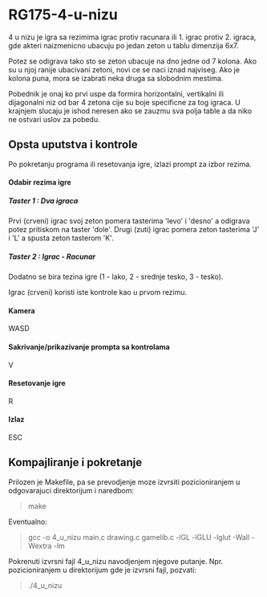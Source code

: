 # RG175-4-u-nizu

4 u nizu je igra sa rezimima igrac protiv racunara ili 1. igrac protiv 2. igraca, gde
akteri naizmenicno ubacuju po jedan zeton u tablu dimenzija 6x7. 

Potez se odigrava tako sto se zeton ubacuje na dno jedne od 7 kolona.
Ako su u njoj ranije ubacivani zetoni, novi ce se naci iznad najviseg.
Ako je kolona puna, mora se izabrati neka druga sa slobodnim mestima. 

Pobednik je onaj ko prvi uspe da formira horizontalni, vertikalni ili dijagonalni niz
od bar 4 zetona cije su boje specificne za tog igraca. U krajnjem slucaju je ishod
neresen ako se zauzmu sva polja table a da niko ne ostvari uslov za pobedu.

## Opsta uputstva i kontrole

Po pokretanju programa ili resetovanja igre, izlazi prompt za izbor rezima.

#### Odabir rezima igre

##### Taster 1 : Dva igraca
Prvi (crveni) igrac svoj zeton pomera tasterima 'levo' i 'desno' a odigrava potez pritiskom na taster 'dole'.
Drugi (zuti) igrac pomera zeton tasterima 'J' i 'L' a spusta zeton tasterom 'K'.

##### Taster 2 : Igrac - Racunar
Dodatno se bira tezina igre (1 - lako, 2 - srednje tesko, 3 - tesko).

Igrac (crveni) koristi iste kontrole kao u prvom rezimu.

#### Kamera
WASD

#### Sakrivanje/prikazivanje prompta sa kontrolama
V

#### Resetovanje igre
R

#### Izlaz
ESC

## Kompajliranje i pokretanje

Prilozen je Makefile, pa se prevodjenje moze izvrsiti pozicioniranjem u odgovarajuci
direktorijum i naredbom:

> make

Eventualno:

> gcc -o 4_u_nizu main.c drawing.c gamelib.c -lGL -lGLU -lglut -Wall -Wextra -lm

Pokrenuti izvrsni fajl 4_u_nizu navodjenjem njegove putanje. Npr. pozicioniranjem u direktorijum gde je izvrsni fajl, pozvati:

> ./4_u_nizu

